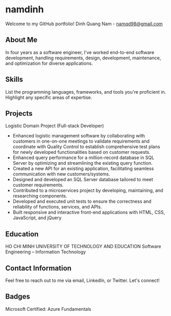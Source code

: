 # namdinh

Welcome to my GitHub portfolio! 
Dinh Quang Nam - namqd98@gmail.com
## About Me

In four years as a software engineer, I've worked end-to-end software development, handling requirements, design, development, maintenance, and optimization for diverse applications.

## Skills

List the programming languages, frameworks, and tools you're proficient in. Highlight any specific areas of expertise.

## Projects

Logistic Domain Project (Full-stack Developer)
- Enhanced logistic management software by collaborating with customers in one-on-one meetings to validate requirements and coordinate with Quality Control to establish comprehensive test plans for newly developed functionalities based on customer requests.
- Enhanced query performance for a million-record database in SQL Server by optimizing and streamlining the existing query function.
- Created a new API for an existing application, facilitating seamless communication with new customers/systems.
- Designed and developed an SQL Server database tailored to meet customer requirements.
- Contributed to a microservices project by developing, maintaining, and researching components.
- Developed and executed unit tests to ensure the correctness and reliability of functions, services, and APIs.
- Built responsive and interactive front-end applications with HTML, CSS, JavaScript, and jQuery

## Education

HO CHI MINH UNIVERSITY OF TECHNOLOGY AND EDUCATION
Software Engineering – Information Technology

## Contact Information

Feel free to reach out to me via email, LinkedIn, or Twitter. Let's connect!

## Badges

Microsoft Certified: Azure Fundamentals
